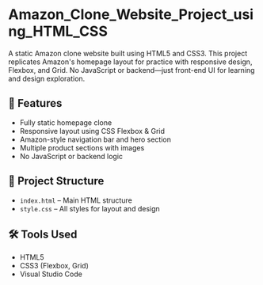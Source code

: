 # Amazon_Clone_Website_Project_using_HTML_CSS
A static Amazon clone website built using HTML5 and CSS3. This project replicates Amazon's homepage layout for practice with responsive design, Flexbox, and Grid. No JavaScript or backend—just front-end UI for learning and design exploration.

## 🚀 Features

- Fully static homepage clone
- Responsive layout using CSS Flexbox & Grid
- Amazon-style navigation bar and hero section
- Multiple product sections with images
- No JavaScript or backend logic

## 📁 Project Structure

- `index.html` – Main HTML structure
- `style.css` – All styles for layout and design

## 🛠️ Tools Used

- HTML5
- CSS3 (Flexbox, Grid)
- Visual Studio Code

  
